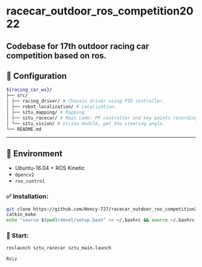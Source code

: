 # racecar_outdoor_ros_competition2022
Codebase for 17th outdoor racing car competition based on ros.
---
## 📁 Configuration
```bash
${racing_car_ws}/
├── src/
│ ├── racing_driver/ # Chassis driver using PID controller.
│ ├── robot_localization/ # Localization.
│ ├── sztu_mapping/ # Mapping.
│ ├── sztu_racecar/ # Main code: PP controller and key points recording.
│ └── sztu_vision/ # Vision module, get the steering angle.
└── README.md
```
---

## 🔧 Environment

- Ubuntu-16.04 + ROS Kinetic
- `Opencv2`
- `ros_control`


### ✅ Installation:
```bash
git clone https://github.com/Hency-727/racecar_outdoor_ros_competition2022.git
catkin_make
echo "source $(pwd)/devel/setup.bash" >> ~/.bashrc && source ~/.bashrc
```

### 🚀 Start:
```bash
roslaunch sztu_racecar sztu_main.launch
```
```bash
Rviz
```